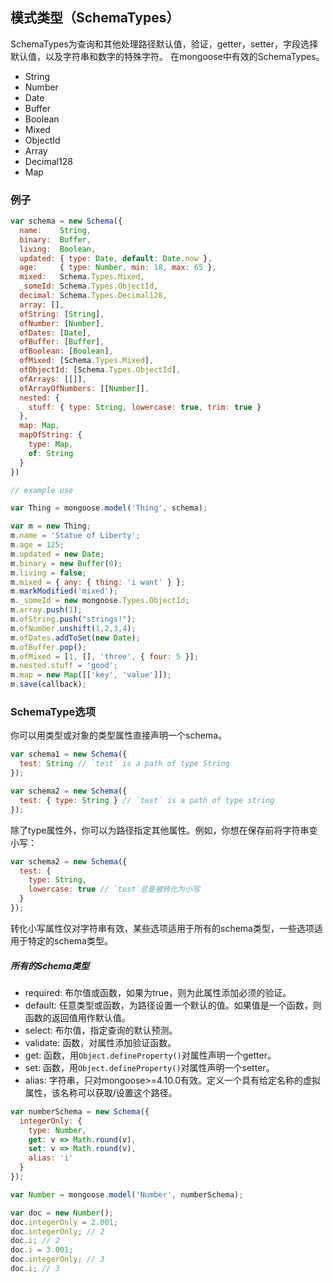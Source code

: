 ## 模式类型（SchemaTypes）
SchemaTypes为查询和其他处理路径默认值，验证，getter，setter，字段选择默认值，以及字符串和数字的特殊字符。
在mongoose中有效的SchemaTypes。
- String
- Number
- Date
- Buffer
- Boolean
- Mixed
- ObjectId
- Array
- Decimal128
- Map

### 例子

```js
var schema = new Schema({
  name:    String,
  binary:  Buffer,
  living:  Boolean,
  updated: { type: Date, default: Date.now },
  age:     { type: Number, min: 18, max: 65 },
  mixed:   Schema.Types.Mixed,
  _someId: Schema.Types.ObjectId,
  decimal: Schema.Types.Decimal128,
  array: [],
  ofString: [String],
  ofNumber: [Number],
  ofDates: [Date],
  ofBuffer: [Buffer],
  ofBoolean: [Boolean],
  ofMixed: [Schema.Types.Mixed],
  ofObjectId: [Schema.Types.ObjectId],
  ofArrays: [[]],
  ofArrayOfNumbers: [[Number]],
  nested: {
    stuff: { type: String, lowercase: true, trim: true }
  },
  map: Map,
  mapOfString: {
    type: Map,
    of: String
  }
})

// example use

var Thing = mongoose.model('Thing', schema);

var m = new Thing;
m.name = 'Statue of Liberty';
m.age = 125;
m.updated = new Date;
m.binary = new Buffer(0);
m.living = false;
m.mixed = { any: { thing: 'i want' } };
m.markModified('mixed');
m._someId = new mongoose.Types.ObjectId;
m.array.push(1);
m.ofString.push("strings!");
m.ofNumber.unshift(1,2,3,4);
m.ofDates.addToSet(new Date);
m.ofBuffer.pop();
m.ofMixed = [1, [], 'three', { four: 5 }];
m.nested.stuff = 'good';
m.map = new Map([['key', 'value']]);
m.save(callback);
```

### SchemaType选项
你可以用类型或对象的类型属性直接声明一个schema。

```js
var schema1 = new Schema({
  test: String // `test` is a path of type String
});

var schema2 = new Schema({
  test: { type: String } // `test` is a path of type string
});
```

除了type属性外，你可以为路径指定其他属性。例如，你想在保存前将字符串变小写：

```js
var schema2 = new Schema({
  test: {
    type: String,
    lowercase: true // `test`总是被转化为小写
  }
});
```

转化小写属性仅对字符串有效，某些选项适用于所有的schema类型，一些选项适用于特定的schema类型。
##### 所有的Schema类型
- required: 布尔值或函数，如果为true，则为此属性添加必须的验证。
- default: 任意类型或函数，为路径设置一个默认的值。如果值是一个函数，则函数的返回值用作默认值。
- select: 布尔值，指定查询的默认预测。
- validate: 函数，对属性添加验证函数。
- get: 函数，用`Object.defineProperty()`对属性声明一个getter。
- set: 函数，用`Object.defineProperty()`对属性声明一个setter。
- alias: 字符串，只对mongoose>=4.10.0有效。定义一个具有给定名称的虚拟属性，该名称可以获取/设置这个路径。

```js
var numberSchema = new Schema({
  integerOnly: {
    type: Number,
    get: v => Math.round(v),
    set: v => Math.round(v),
    alias: 'i'
  }
});

var Number = mongoose.model('Number', numberSchema);

var doc = new Number();
doc.integerOnly = 2.001;
doc.integerOnly; // 2
doc.i; // 2
doc.i = 3.001;
doc.integerOnly; // 3
doc.i; // 3
```